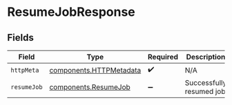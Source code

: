 # ResumeJobResponse


## Fields

| Field                                                              | Type                                                               | Required                                                           | Description                                                        |
| ------------------------------------------------------------------ | ------------------------------------------------------------------ | ------------------------------------------------------------------ | ------------------------------------------------------------------ |
| `httpMeta`                                                         | [components.HTTPMetadata](../../models/components/httpmetadata.md) | :heavy_check_mark:                                                 | N/A                                                                |
| `resumeJob`                                                        | [components.ResumeJob](../../models/components/resumejob.md)       | :heavy_minus_sign:                                                 | Successfully resumed job                                           |